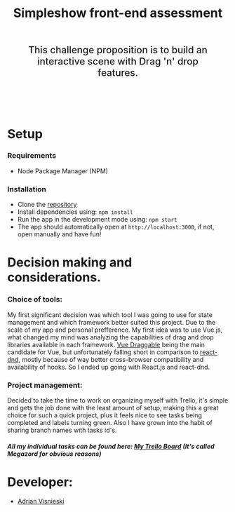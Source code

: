 <div align=center>
    <h1 align=center>
        <br>
        Simpleshow front-end assessment 
        <br>
    </h1>
    <p style="font-size: 1.35rem; font-weight: 500; padding: 2rem; text-align: center"> This challenge proposition is to build an interactive scene with Drag 'n' drop features.  </p>
    <br>
</div>

# Setup

### Requirements

- Node Package Manager (NPM)

### Installation

- Clone the [repository]('https://github.com/adriansdk/simpleshow.git')
- Install dependencies using: `npm install`
- Run the app in the development mode using: `npm start`
- The app should automatically open at `http://localhost:3000`, if not, open manually and have fun!

# Decision making and considerations.

### Choice of tools:

My first significant decision was which tool I was going to use for state management and which framework better suited this project. Due to the scale of my app and personal prefference. My first idea was to use Vue.js, what changed my mind was analyzing the capabilities of drag and drop libraries available in each framework. [Vue Draggable](https://github.com/SortableJS/Vue.Draggable) being the main candidate for Vue, but unfortunately falling short in comparison to [react-dnd](https://github.com/react-dnd/react-dnd), mostly because of way better cross-browser compatibility and availability of hooks. So I ended up going with React.js and react-dnd.<br>

### Project management:

Decided to take the time to work on organizing myself with Trello, it's simple and gets the job done with the least amount of setup, making this a great choice for such a quick project, plus it feels nice to see tasks being completed and labels turning green. Also I have grown into the habit of sharing branch names with tasks id's.

##### All my individual tasks can be found here: [My Trello Board](https://trello.com/b/rGYiIIK9/megazord) (It's called Megazord for obvious reasons)

# Developer:

- [Adrian Visnieski](https://github.com/adriansdk)
